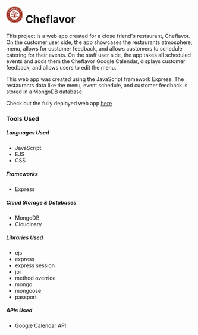 <h1><img src="./public/images/logo.png" width="45px"> Cheflavor</h1>

<p>This project is a web app created for a close friend's restaurant, Cheflavor.
On the customer user side, the app showcases the restaurants atmosphere, menu, allows for customer feedback, and allows customers to schedule catering for their events. On the staff user side, the app takes all scheduled events and adds them the Cheflavor Google Calendar, displays customer feedback, and allows users to edit the menu.


This web app was created using the JavaScript framework Express. The restaurants data
like the menu, event schedule, and customer feedback is stored in a MongoDB database.
    
 Check out the fully deployed web app <a href="https://protected-scrubland-89262.herokuapp.com/cheflavor">here</a>
</p>

<h3>Tools Used</h3>

<h5>Languages Used</h5>
<ul>
    <li>JavaScript</li>
    <li>EJS</li>
    <li>CSS</li>
</ul>

<h5>Frameworks</h5>
<ul>
    <li>Express</li>
</ul>

<h5>Cloud Storage & Databases</h5>
<ul>
    <li>MongoDB</li>
    <li>Cloudinary</li>
</ul>

<h5>Libraries Used</h5>
<ul>
    <li>ejs</li>
    <li>express</li>
    <li>express session</li>
    <li>joi</li>
    <li>method override</li>
    <li>mongo</li>
    <li>mongoose</li>
    <li>passport</li>
</ul>

<h5>APIs Used</h5>
<ul>
    <li>Google Calendar API</li>
</ul>
